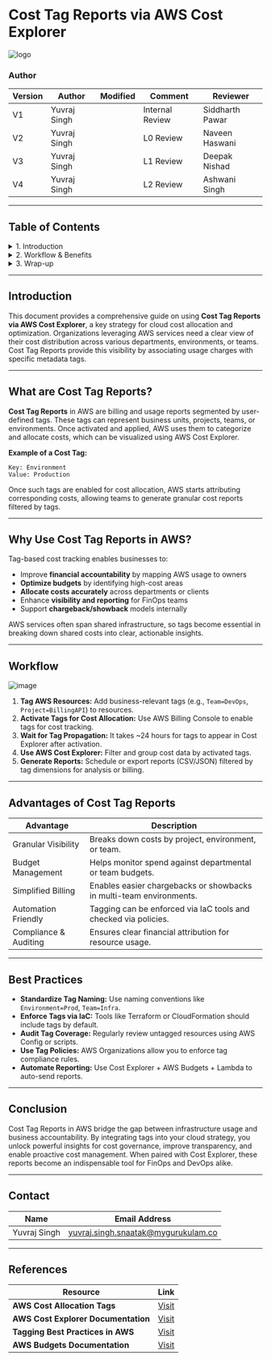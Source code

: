 # Cost Tag Reports via AWS Cost Explorer

![logo](https://cloudkul.com/blog/wp-content/uploads/2022/03/cost-explorer_1-1.png)

### Author
|  Version   |   Author     |  Modified   |      Comment       |    Reviewer      |
|------------|--------------|-------------|--------------------|------------------|
|  V1        | Yuvraj Singh |             | Internal Review    | Siddharth Pawar  |
|  V2        | Yuvraj Singh |             | L0 Review          | Naveen Haswani   |
|  V3        | Yuvraj Singh |             | L1 Review          | Deepak Nishad    |
|  V4        | Yuvraj Singh |             | L2 Review          | Ashwani Singh    |

---

## Table of Contents

<details>
<summary>1. Introduction</summary>

- [Introduction](#introduction)  
- [What are Cost Tag Reports?](#what-are-cost-tag-reports)  
- [Why Use Cost Tag Reports in AWS?](#why-use-cost-tag-reports-in-aws)

</details>

<details>
<summary>2. Workflow & Benefits</summary>

- [Workflow](#workflow)  
- [Advantages of Cost Tag Reports](#advantages-of-cost-tag-reports)
- [Best Practices](#best-practices)
  
</details>

<details>
<summary>3. Wrap-up</summary>

- [Conclusion](#conclusion)  
- [Contact](#contact)  
- [References](#references)

</details>

---

## Introduction

This document provides a comprehensive guide on using **Cost Tag Reports via AWS Cost Explorer**, a key strategy for cloud cost allocation and optimization. Organizations leveraging AWS services need a clear view of their cost distribution across various departments, environments, or teams. Cost Tag Reports provide this visibility by associating usage charges with specific metadata tags.

---

## What are Cost Tag Reports?

**Cost Tag Reports** in AWS are billing and usage reports segmented by user-defined tags. These tags can represent business units, projects, teams, or environments. Once activated and applied, AWS uses them to categorize and allocate costs, which can be visualized using AWS Cost Explorer.

**Example of a Cost Tag:**  
```
Key: Environment  
Value: Production
```

Once such tags are enabled for cost allocation, AWS starts attributing corresponding costs, allowing teams to generate granular cost reports filtered by tags.

---

## Why Use Cost Tag Reports in AWS?

Tag-based cost tracking enables businesses to:

- Improve **financial accountability** by mapping AWS usage to owners
- **Optimize budgets** by identifying high-cost areas
- **Allocate costs accurately** across departments or clients
- Enhance **visibility and reporting** for FinOps teams
- Support **chargeback/showback** models internally

AWS services often span shared infrastructure, so tags become essential in breaking down shared costs into clear, actionable insights.

---

## Workflow

![image](https://github.com/user-attachments/assets/a9298010-c83e-47c0-bc57-46fd1619c0d2)

1. **Tag AWS Resources:** Add business-relevant tags (e.g., `Team=DevOps`, `Project=BillingAPI`) to resources.
2. **Activate Tags for Cost Allocation:** Use AWS Billing Console to enable tags for cost tracking.
3. **Wait for Tag Propagation:** It takes ~24 hours for tags to appear in Cost Explorer after activation.
4. **Use AWS Cost Explorer:** Filter and group cost data by activated tags.
5. **Generate Reports:** Schedule or export reports (CSV/JSON) filtered by tag dimensions for analysis or billing.

---

## Advantages of Cost Tag Reports

| Advantage                   | Description                                                                 |
|-----------------------------|-----------------------------------------------------------------------------|
| Granular Visibility         | Breaks down costs by project, environment, or team.                         |
| Budget Management           | Helps monitor spend against departmental or team budgets.                  |
| Simplified Billing          | Enables easier chargebacks or showbacks in multi-team environments.        |
| Automation Friendly         | Tagging can be enforced via IaC tools and checked via policies.            |
| Compliance & Auditing       | Ensures clear financial attribution for resource usage.                    |


---

## Best Practices

- **Standardize Tag Naming:** Use naming conventions like `Environment=Prod`, `Team=Infra`.
- **Enforce Tags via IaC:** Tools like Terraform or CloudFormation should include tags by default.
- **Audit Tag Coverage:** Regularly review untagged resources using AWS Config or scripts.
- **Use Tag Policies:** AWS Organizations allow you to enforce tag compliance rules.
- **Automate Reporting:** Use Cost Explorer + AWS Budgets + Lambda to auto-send reports.

---

## Conclusion

Cost Tag Reports in AWS bridge the gap between infrastructure usage and business accountability. By integrating tags into your cloud strategy, you unlock powerful insights for cost governance, improve transparency, and enable proactive cost management. When paired with Cost Explorer, these reports become an indispensable tool for FinOps and DevOps alike.

---

## Contact

| Name          | Email Address                              |
|---------------|--------------------------------------------|
| Yuvraj Singh  | yuvraj.singh.snaatak@mygurukulam.co        |

---

## References

| Resource                                | Link                                                                 |
|-----------------------------------------|----------------------------------------------------------------------|
| **AWS Cost Allocation Tags**            | [Visit](https://docs.aws.amazon.com/awsaccountbilling/latest/aboutv2/cost-alloc-tags.html) |
| **AWS Cost Explorer Documentation**     | [Visit](https://docs.aws.amazon.com/cost-management/latest/userguide/what-is-cost-explorer.html) |
| **Tagging Best Practices in AWS**       | [Visit](https://docs.aws.amazon.com/general/latest/gr/aws_tagging.html) |
| **AWS Budgets Documentation**           | [Visit](https://docs.aws.amazon.com/cost-management/latest/userguide/budgets-managing-costs.html) |
